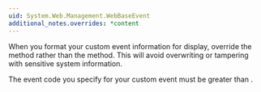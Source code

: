 ```yaml
---
uid: System.Web.Management.WebBaseEvent
additional_notes.overrides: *content
---
```


<p>When you format your custom event information for display, override the <xref href="System.Web.Management.WebBaseEvent.FormatCustomEventDetails(System.Web.Management.WebEventFormatter)"></xref> method rather than the <xref href="System.Web.Management.WebBaseEvent.ToString*"></xref> method. This will avoid overwriting or tampering with sensitive system information.  
  
 The event code you specify for your custom event must be greater than <xref href="System.Web.Management.WebEventCodes.WebExtendedBase"></xref>.</p>


